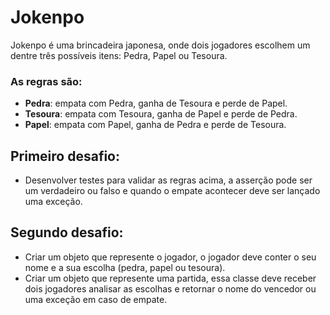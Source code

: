 # Jokenpo
Jokenpo é uma brincadeira japonesa, onde dois jogadores escolhem um dentre três possíveis itens: Pedra, Papel ou Tesoura.

### As regras são:
- **Pedra**: empata com Pedra, ganha de Tesoura e perde de Papel.
- **Tesoura**: empata com Tesoura, ganha de Papel e perde de Pedra.
- **Papel**: empata com Papel, ganha de Pedra e perde de Tesoura.

## Primeiro desafio:
- Desenvolver testes para validar as regras acima, a asserção pode ser um verdadeiro ou falso e quando o empate acontecer deve ser lançado uma exceção.

## Segundo desafio:
- Criar um objeto que represente o jogador, o jogador deve conter o seu nome e a sua escolha (pedra, papel ou tesoura).
- Criar um objeto que represente uma partida, essa classe deve receber dois jogadores analisar as escolhas e retornar o nome do vencedor ou uma exceção em caso de empate.
